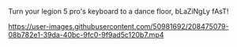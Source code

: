 Turn your legion 5 pro's keyboard to a dance floor, bLaZiNgLy fAsT!



https://user-images.githubusercontent.com/50981692/208475079-08b782e1-39da-40bc-9fc0-9f9ad5c120b7.mp4

